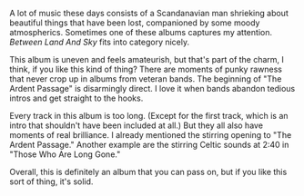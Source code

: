 A lot of music these days consists of a Scandanavian man shrieking about beautiful things that have been lost,
companioned by some moody atmospherics. Sometimes one of these albums captures my attention. *Between Land
And Sky* fits into category nicely.

This album is uneven and feels amateurish, but that's part of the charm, I think, if you like this kind
of thing? There are moments of punky rawness that never crop up in albums from veteran bands. The beginning
of "The Ardent Passage" is disarmingly direct. I love it when bands abandon tedious intros and get
straight to the hooks.

Every track in this album is too long. (Except for the first track, which is an intro that shouldn't
have been included at all.) But they all also have moments of real brilliance. I already mentioned the
stirring opening to "The Ardent Passage." Another example are the stirring Celtic sounds at 2:40 in
"Those Who Are Long Gone."

Overall, this is definitely an album that you can pass on, but if you like this sort of thing, it's
solid.